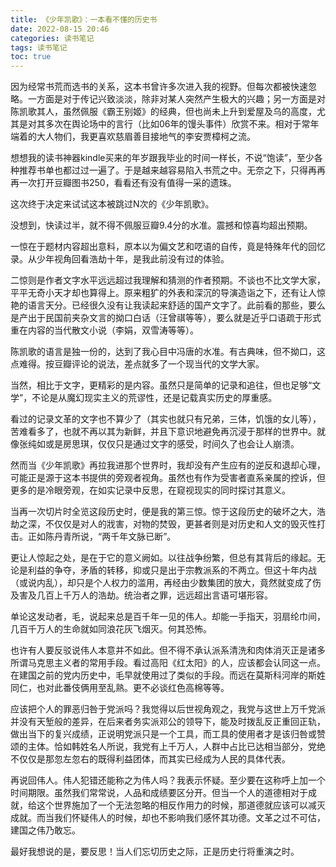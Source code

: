 ```yaml
---
title: 《少年凯歌》：一本看不懂的历史书
date: 2022-08-15 20:46
categories: 读书笔记
tags: 读书笔记
toc: true
---
```


因为经常书荒而选书的关系，这本书曾许多次进入我的视野。但每次都被快速忽略。一方面是对于传记兴致淡淡，除非对某人突然产生极大的兴趣；另一方面是对陈凯歌其人，虽然佩服《霸王别姬》的经典，但也尚未上升到爱屋及乌的高度，尤其是对其多次在舆论场中的言行（比如06年的馒头事件）欣赏不来。相对于常年端着的大人物们，我更喜欢慈眉善目接地气的李安贾樟柯之流。

想想我的读书神器kindle买来的年岁跟我毕业的时间一样长，不说“饱读”，至少各种推荐书单也都过过一遍了。于是越来越容易陷入书荒之中。无奈之下，只得再再再一次打开豆瓣图书250，看看还有没有值得一采的遗珠。

这次终于决定来试试这本被跳过N次的《少年凯歌》。

没想到，快读过半，就不得不佩服豆瓣9.4分的水准。震撼和惊喜均超出预期。

一惊在于题材内容超出意料，原本以为偏文艺和呓语的自传，竟是特殊年代的回忆录。从少年视角回看浩劫十年，是我此前没有过的体验。

二惊则是作者文字水平远远超过我理解和猜测的作者预期。不谈也不比文学大家，平平无奇小天才却也算得上。原来粗犷的外表和深沉的导演造诣之下，还有让人惊艳的语言天分。已经很久没有让我读起来舒适的国产文字了。此前看的那些，要么是产出于民国前夹杂文言的拗口白话（汪曾祺等等），要么就是近乎口语疏于形式重在内容的当代散文小说（李娟，双雪涛等等）。

陈凯歌的语言是独一份的，达到了我心目中冯唐的水准。有古典味，但不拗口，这点难得。按豆瓣评论的说法，差点就多了一个现当代的文学大家。

当然，相比于文字，更精彩的是内容。虽然只是简单的记录和追往，但也足够“文学”，不论是从魔幻现实主义的荒谬性，还是记载真实历史的厚重感。

看过的记录文革的文字也不算少了（其实也就只有兄弟，三体，饥饿的女儿等），苦难看多了，也就不再以其为新鲜，并且下意识地避免再沉浸于那样的世界中。就像张纯如或是房思琪，仅仅只是通过文字的感受，时间久了也会让人崩溃。

然而当《少年凯歌》再拉我进那个世界时，我却没有产生应有的逆反和退却心理，可能正是源于这本书提供的旁观者视角。虽然也有作为受害者直系亲属的控诉，但更多的是冷眼旁观，在如实记录中反思，在窥视现实的同时探讨其意义。

当再一次切片时全览这段历史时，便是我的第三惊。惊于这段历史的破坏之大，浩劫之深，不仅仅是对人的戕害，对物的焚毁，更甚者则是对历史和人文的毁灭性打击。正如陈丹青所说，“两千年文脉已断”。

更让人惊起之处，是在于它的意义阙如。以往战争纷繁，但总有其背后的缘起。无论是利益的争夺，矛盾的转移，抑或只是出于宗教派系的不两立。但这十年内战（或说内乱），却只是个人权力的滥用，再经由少数集团的放大，竟然就变成了伤及害及几百上千万人的浩劫。统治者之罪，远远超出言语可堪形容。

单论这发动者，毛，说起来总是百千年一见的伟人。却能一手指天，羽扇纶巾间，几百千万人的生命就如同浪花灰飞烟灭。何其恐怖。

也许有人要反驳说伟人本意并不如此。但不得不承认派系清洗和肉体消灭正是诸多所谓马克思主义者的常用手段。看过高阳《红太阳》的人，应该都会认同这一点。在建国之前的党内历史中，毛早就使用过了类似的手段。而远在莫斯科河岸的斯姓同仁，也对此番伎俩用至乱熟。更不必谈红色高棉等等。

应该把个人的罪恶归咎于党派吗？我觉得以后世视角观之，我党与这世上万千党派并没有天堑般的差异，在后来者务实派邓公的领导下，能及时拨乱反正重回正轨，做出当下的复兴成绩，正说明党派只是一个工具，而工具的使用者才是该归咎或赞颂的主体。恰如韩姓名人所说，我党有上千万人，人群中占比已达相当部分，党绝不仅仅是那忽左忽右的既得利益团体，而其实已经成为人民的具体代表。

再说回伟人。伟人犯错还能称之为伟人吗？我表示怀疑。至少要在这称呼上加一个时间期限。虽然我们常常说，人品和成绩要区分开。但当一个人的道德相对于成就，给这个世界施加了一个无法忽略的相反作用力的时候，那道德就应该可以减灭成就。而当我们怀疑伟人的时候，却也不影响我们感怀其功德。文革之过不可估，建国之伟乃敢忘。

最好我想说的是，要反思！当人们忘切历史之际，正是历史行将重演之时。